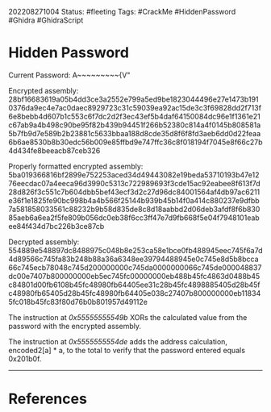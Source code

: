 202208271004
Status: #fleeting 
Tags: #CrackMe #HiddenPassword #Ghidra #GhidraScript

# Hidden Password

Current Password:
    A\~\~\~\~\~\~\~\~\~{V\"

Encrypted assembly:
    28bf16683619a05b4dd3ce3a2552e799a5ed9be1823044496e27e1473b1910376da9ec4e7ac0daec8929723c31c59039ea92ac15de3c3f69828dd2f713f6e8bebb4d607b1c553c6f7dc2d2f3ec43ef5b4daf64150084dc96e1f1361e21c67ab9a4b498c90be95f82b439b94451f266b52380c814a4f0145b808581a5b7fb9d7e589b2b23881c5633bbaa188d8cde35d8f6f8fd3aeb6dd0d22feaa6b6ae8530b8b30edc56b009e85ffbd9e747ffc36c8f018194f7045e8f66c27b4d434fe8beeacb87ceb326

Properly formatted encrypted assembly:
    5ba019366816bf2899e752253aced34d49443082e19beda53710193b47e1276eecdac07a4eeca96d3990c5313c722989693f3cde15ac92eabee8f613f7d28d826f3c551c7b604dbb5bef43ecf3d2c27d96dc84001564af4db97ac6211e36f1e1825fe90bc998b4a4b566f25144b939b45b14f0a414c880237e9dfbb7a581858033561c88232b9b58d835de8c8d18aabbd2d06deb3afdf8f6b83085aeb6a6ea2f5fe809b056dc0eb38f6cc3ff47e7d9fb668f5e04f7948101eabee84f434d7bc226b3ce87cb

Decrypted assembly:
    554889e548897dc8488975c048b8e253ca58e1bce0fb488945eec745f6a7d4d89566c745fa83b248b88a36a6348ee39794488945e0c745e8d5b8bcca66c745ecb78048c745d200000000c745da0000000066c745de000048837dc00e7407b800000000eb5ec745fc00000000eb488b45fc4863d0488b45c84801d00fb6108b45fc48980fb64405ee31c28b45fc4898885405d28b45fc48980fb65405d28b45fc48980fb64405e038c27407b800000000eb118345fc018b45fc83f80d76b0b801957d49112e

The instruction at *0x55555555549b* XORs the calculated value from the password with the encrypted assembly.

The instruction at *0x5555555554de* adds the address calculation, encoded2\[a\] \* a, to the total to verify that the password entered equals 0x201b0f.



---
# References
